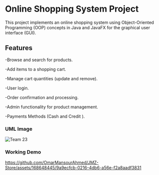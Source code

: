 # Online Shopping System Project
This project implements an online shopping system using Object-Oriented Programming (OOP) concepts in Java and JavaFX for the graphical user interface (GUI).
## Features
-Browse and search for products.  

-Add items to a shopping cart.  

-Manage cart quantities (update and remove).  

-User login.  

-Order confirmation and processing.  

-Admin functionality for product management.  

-Payments Methods (Cash and Credit ).
### UML Image
![Team 23](https://github.com/OmarMansourAhmed/JMZ-Store/assets/168648445/7e302b9f-b0a6-462c-b08a-3e1ac17793e7)

### Working Demo
https://github.com/OmarMansourAhmed/JMZ-Store/assets/168648445/9a9ecfcb-0216-4db6-a56e-f2a8aadf3831
